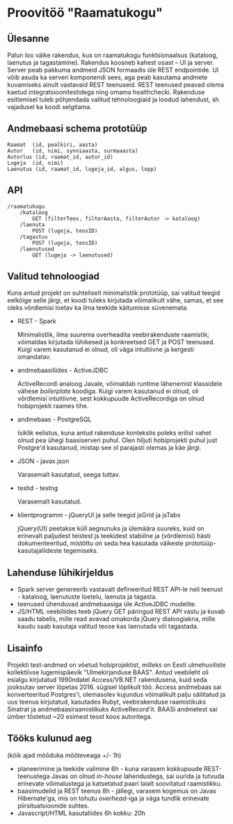 Proovitöö "Raamatukogu"
===

Ülesanne
---
Palun loo väike rakendus, kus on raamatukogu funktsionaalsus (kataloog, laenutus ja tagastamine).
Rakendus koosneb kahest osast – UI ja server. Server peab pakkuma andmeid JSON formaadis üle REST endpointide. 
UI võib asuda ka serveri komponendi sees, aga peab kasutama andmete kuvamiseks ainult vastavaid REST teenuseid. 
REST teenused peavad olema kaetud integratsioonitestidega ning omama healthchecki. 
Rakenduse esitlemisel tuleb põhjendada valitud tehnoloogiaid ja loodud lahendust, sh vajadusel ka koodi selgitama.

Andmebaasi schema prototüüp
---
    Raamat  (id, pealkiri, aasta)
    Autor	(id, nimi, synniaasta, surmaaasta)
    Autorlus (id, raamat_id, autor_id)
    Lugeja 	(id, nimi)
    Laenutus (id, raamat_id, lugeja_id, algus, lopp)

API
---
    /raamatukogu
	    /kataloog
		    GET (filterTeos, filterAasta, filterAutor -> kataloog)
	    /laenuta
   		    POST (lugeja, teosID)
	    /tagastus
		    POST (lugeja, teosID)
	    /laenutused
		    GET (lugeja -> laenutused)

Valitud tehnoloogiad
---
Kuna antud projekt on suhteliselt minimalistlik prototüüp, sai valitud teegid eelkõige selle järgi, et koodi tuleks
kirjutada võimalikult vähe, samas, et see oleks võrdlemisi loetav ka ilma teekide käitumisse süvenemata.

* REST - Spark

    Minimalistlik, ilma suurema overheadita veebirakenduste raamistik; võimaldas kirjutada lühikesed ja konkreetsed
    GET ja POST teenused. Kuigi varem kasutanud ei olnud, oli väga intuitiivne ja kergesti omandatav.
* andmebaasiliides - ActiveJDBC

    ActiveRecordi analoog Javale, võimaldab runtime lähenemist klassidele vähese *boilerplate* koodiga.
    Kuigi varem kasutanud ei olnud, oli võrdlemisi intuitiivne, sest kokkupuude ActiveRecordiga on olnud hobiprojekti
    raames tihe.
* andmebaas - PostgreSQL

    Isiklik eelistus, kuna antud rakenduse kontekstis poleks erilist vahet olnud pea ühegi baasiserveri puhul.
    Olen hiljuti hobiprojekti puhul just Postgre'd kasutanud, mistap see ol parajasti olemas ja käe järgi.
* JSON - javax.json

    Varasemalt kasutatud, seega tuttav.
* testid - testng

    Varasemalt kasutatud.
* klientprogramm - jQueryUI ja selle teegid jsGrid ja jsTabs

    jQuery(UI) peetakse küll aegnunuks ja ülemäära suureks, kuid on erinevalt paljudest teistest js teekidest stabiilne
    ja (võrdlemisi) hästi dokumenteeritud, mistõttu on seda hea kasutada väikeste prototüüp-kasutajaliideste tegemiseks.

Lahenduse lühikirjeldus
---
* Spark server genereerib vastavalt defineeritud REST API-le neli teenust - kataloog, laenutuste loetelu, laenuta ja
    tagasta.
* teenused ühenduvad andmebaasiga üle ActiveJDBC mudelite.
* JS/HTML veebiliides teeb jQuery GET päringud REST API vastu ja kuvab saadu tabelis, mille read avavad omakorda jQuery
    dialoogiakna, mille kaudu saab kasutaja valitud teose kas laenutada või tagastada.

Lisainfo
---
Projekti test-andmed on võetud hobiprojektist, milleks on Eesti ulmehuviliste kollektiivse lugemispäevik "Ulmekirjanduse
BAAS". Antud veebileht oli esialgu kirjutatud 1990ndatel Access/VB.NET rakendusena, kuid seda jooksutav server lõpetas
2016. sügisel lõplikult töö. Access andmebaas sai konverteeritud Postgres'i, olemasolev kujundus võimalikult palju
säilitatud ja uus teenus kirjutatud, kasutades Rubyt, veebirakenduse raamistikuks Sinatrat ja andmebaasiraamistikuks
ActiveRecord'it. BAASi andmetest sai ümber tõstetud ~20 esimest teost koos autoritega.

Tööks kulunud aeg
---
(kõik ajad mõõduka mõõteveaga +/- 1h)
* planeerimine ja teekide valimine
    6h - kuna varasem kokkupuude REST-teenustega Javas on olnud *in-house* lahendustega, sai uurida ja tutvuda erinevate
    võimalustega ja katsetatud paari laialt soovitatud raamistikku.
* baasimudelid ja REST teenus
    8h - jällegi, varasem kogemus on Javas Hibernate'ga, mis on tohutu *overhead*-iga ja väga tundlik erinevate
    piirsituatsioonide suhtes.
* Javascript/HTML kasutaliides
    6h
kokku:
    20h
